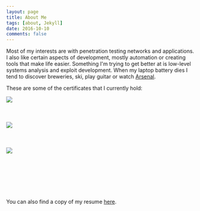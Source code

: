```yaml
---
layout: page
title: About Me
tags: [about, Jekyll]
date: 2016-10-10
comments: false
---
```


Most of my interests are with penetration testing networks and applications. I also like certain aspects of development, mostly automation or creating tools that make life easier. Something I'm trying to get better at is low-level systems analysis and exploit development. When my laptop battery dies I tend to discover breweries, ski, play guitar or watch <a href="https://www.reddit.com/r/gunners">Arsenal</a>.

These are some of the certificates that I currently hold:

<a href="https://www.offensive-security.com/information-security-certifications/oscp-offensive-security-certified-professional/"><img style="float: left;" src="https://raw.githubusercontent.com/skahwah/skahwah.github.io/master/_data/certs/oscp.png" /></a>
<br>
<br>
<br>
<br>
<a href="https://www.offensive-security.com/information-security-certifications/oswp-offensive-security-wireless-professional/"><img style="float: left;" src="https://raw.githubusercontent.com/skahwah/skahwah.github.io/master/_data/certs/oswp.png" /></a>    
<br>
<br>
<br>
<a href="http://www.securitytube-training.com/online-courses/securitytube-linux-assembly-expert/"><img style="float: left;" src="https://raw.githubusercontent.com/skahwah/skahwah.github.io/master/_data/certs/slae.png" /></a>
<br>
<br>
<br>
<br>
<br>
<br>
<br>
<br>
You can also find a copy of my resume <a href="https://github.com/skahwah/skahwah.github.io/blob/master/_data/resume.pdf">here</a>.
